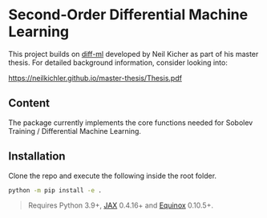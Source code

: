 # Second-Order Differential Machine Learning
This project builds on [diff-ml](https://github.com/neilkichler/diff-ml) developed by Neil Kicher as part of his master thesis.
For detailed background information, consider looking into:

https://neilkichler.github.io/master-thesis/Thesis.pdf

## Content
The package currently implements the core functions needed for Sobolev Training / Differential Machine Learning.

## Installation
Clone the repo and execute the following inside the root folder.

```bash
python -m pip install -e .
```

> Requires Python 3.9+, [JAX](https://github.com/google/jax) 0.4.16+ and [Equinox](https://github.com/patrick-kidger/equinox) 0.10.5+.




